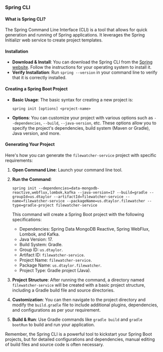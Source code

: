 
### Spring CLI

#### What is Spring CLI?

The Spring Command Line Interface (CLI) is a tool that allows for quick generation and running of Spring applications. It leverages the Spring Initializr web service to create project templates.

#### Installation

- **Download & Install**: You can download the Spring CLI from the [Spring website](https://spring.io/tools). Follow the instructions for your operating system to install it.
- **Verify Installation**: Run `spring --version` in your command line to verify that it is correctly installed.

#### Creating a Spring Boot Project

- **Basic Usage**: The basic syntax for creating a new project is:

  ```
  spring init [options] <project-name>
  ```

- **Options**: You can customize your project with various options such as `--dependencies`, `--build`, `--java-version`, etc. These options allow you to specify the project's dependencies, build system (Maven or Gradle), Java version, and more.

#### Generating Your Project

Here's how you can generate the `filewatcher-service` project with specific requirements:

1. **Open Command Line**: Launch your command line tool.

2. **Run the Command**:

   ```
   spring init --dependencies=data-mongodb-reactive,webflux,lombok,kafka --java-version=17 --build=gradle --groupId=us.dtaylor --artifactId=filewatcher-service --name=filewatcher-service --packageName=us.dtaylor.filewatcher --type=gradle-project filewatcher-service
   ```

   This command will create a Spring Boot project with the following specifications:
    - Dependencies: Spring Data MongoDB Reactive, Spring WebFlux, Lombok, and Kafka.
    - Java Version: 17.
    - Build System: Gradle.
    - Group ID: `us.dtaylor`.
    - Artifact ID: `filewatcher-service`.
    - Project Name: `filewatcher-service`.
    - Package Name: `us.dtaylor.filewatcher`.
    - Project Type: Gradle project (Java).

3. **Project Structure**: After running the command, a directory named `filewatcher-service` will be created with a basic project structure, including a Gradle build file and source directories.

4. **Customization**: You can then navigate to the project directory and modify the `build.gradle` file to include additional plugins, dependencies, and configurations as per your requirement.

5. **Build & Run**: Use Gradle commands like `gradle build` and `gradle bootRun` to build and run your application.

Remember, the Spring CLI is a powerful tool to kickstart your Spring Boot projects, but for detailed configurations and dependencies, manual editing of build files and source code is often necessary.
